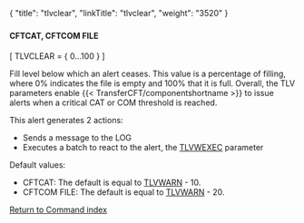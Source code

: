 {
    "title": "tlvclear",
    "linkTitle": "tlvclear",
    "weight": "3520"
}<span id="tlvclear"></span>

### 

#### CFTCAT, CFTCOM FILE

\[ TLVCLEAR = { 0...100
} \]

Fill level below which an alert ceases. This value is  a percentage of filling, where 0% indicates the file is empty and 100% that it is full. Overall, the TLV parameters enable  {{< TransferCFT/componentshortname  >}} to
issue alerts when a critical CAT  or COM threshold is reached.

This
alert generates 2 actions:

-   Sends a message
    to the LOG
-   Executes
    a batch to react to the alert, the [TLVWEXEC](../tlvcexec)
    parameter

Default values:

-   CFTCAT: The default is equal to [TLVWARN](../tlvwarn) - 10.
-   CFTCOM FILE: The default is equal to [TLVWARN](../tlvwarn) - 20.

[Return to Command index](../../)
